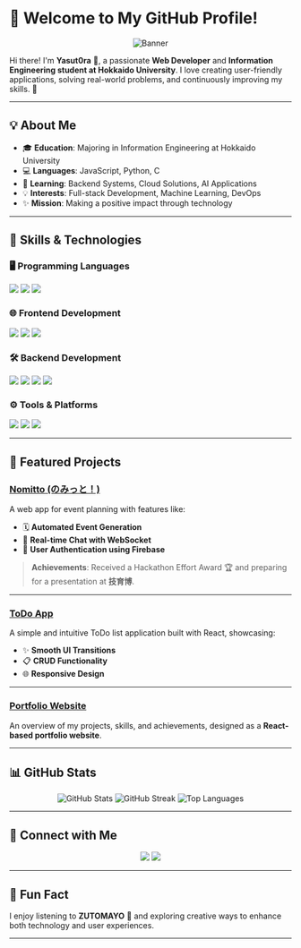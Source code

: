 # 👋 Welcome to My GitHub Profile!

<p align="center">
  <!-- カスタムバナー画像をここに挿入（例：バナー画像へのURL） -->
  <img src="YOUR_CUSTOM_BANNER_IMAGE_URL" alt="Banner" />
</p>

Hi there! I'm **Yasut0ra** 🌟, a passionate **Web Developer** and **Information Engineering student at Hokkaido University**. I love creating user-friendly applications, solving real-world problems, and continuously improving my skills. 🚀

---

## 💡 About Me

- 🎓 **Education**: Majoring in Information Engineering at Hokkaido University
- 💻 **Languages**: JavaScript, Python, C
- 🌱 **Learning**: Backend Systems, Cloud Solutions, AI Applications
- 💡 **Interests**: Full-stack Development, Machine Learning, DevOps
- ✨ **Mission**: Making a positive impact through technology

---

## 🔧 Skills & Technologies

### 🖥️ Programming Languages

<p>
  <img src="https://img.shields.io/badge/JavaScript-F7DF1E?style=for-the-badge&logo=javascript&logoColor=black" />
  <img src="https://img.shields.io/badge/Python-3776AB?style=for-the-badge&logo=python&logoColor=white" />
  <img src="https://img.shields.io/badge/C-00599C?style=for-the-badge&logo=c&logoColor=white" />
</p>

### 🌐 Frontend Development

<p>
  <img src="https://img.shields.io/badge/HTML5-E34F26?style=for-the-badge&logo=html5&logoColor=white" />
  <img src="https://img.shields.io/badge/CSS3-1572B6?style=for-the-badge&logo=css3&logoColor=white" />
  <img src="https://img.shields.io/badge/React-61DAFB?style=for-the-badge&logo=react&logoColor=black" />
</p>

### 🛠 Backend Development

<p>
  <img src="https://img.shields.io/badge/Node.js-339933?style=for-the-badge&logo=node.js&logoColor=white" />
  <img src="https://img.shields.io/badge/Express.js-000000?style=for-the-badge&logo=express&logoColor=white" />
  <img src="https://img.shields.io/badge/MongoDB-47A248?style=for-the-badge&logo=mongodb&logoColor=white" />
  <img src="https://img.shields.io/badge/Firebase-FFCA28?style=for-the-badge&logo=firebase&logoColor=black" />
</p>

### ⚙️ Tools & Platforms

<p>
  <img src="https://img.shields.io/badge/Git-F05032?style=for-the-badge&logo=git&logoColor=white" />
  <img src="https://img.shields.io/badge/VS%20Code-007ACC?style=for-the-badge&logo=visual-studio-code&logoColor=white" />
  <img src="https://img.shields.io/badge/Docker-2496ED?style=for-the-badge&logo=docker&logoColor=white" />
</p>

---

## 🌟 Featured Projects

### [Nomitto (のみっと！)](https://github.com/Team-Futsukayoi/Nomikai-Setting-App)

A web app for event planning with features like:

- 🗓 **Automated Event Generation**
- 💬 **Real-time Chat with WebSocket**
- 👥 **User Authentication using Firebase**

> **Achievements**: Received a Hackathon Effort Award 🏆 and preparing for a presentation at **技育博**.

---

### [ToDo App](https://github.com/yasut0ra/todo-app)

A simple and intuitive ToDo list application built with React, showcasing:

- ✨ **Smooth UI Transitions**
- 📋 **CRUD Functionality**
- 🌐 **Responsive Design**

---

### [Portfolio Website](https://portfolio-86s4xuxvu-yasut0ras-projects.vercel.app/)

An overview of my projects, skills, and achievements, designed as a **React-based portfolio website**.

---

## 📊 GitHub Stats

<p align="center">
  <img src="https://github-readme-stats.vercel.app/api?username=yasut0ra&show_icons=true&theme=radical" alt="GitHub Stats" />
  <img src="https://github-readme-streak-stats.herokuapp.com/?user=yasut0ra&theme=radical" alt="GitHub Streak" />
  <img src="https://github-readme-stats.vercel.app/api/top-langs/?username=yasut0ra&layout=compact&theme=radical" alt="Top Languages" />
</p>

---

## 🤝 Connect with Me

<p align="center">
  <a href="mailto:yastar.tkm83@gmail.com"><img src="https://img.shields.io/badge/Email-D14836?style=for-the-badge&logo=gmail&logoColor=white"/></a>
  <a href="https://x.com/YaSut0ra94970"><img src="https://img.shields.io/badge/X-1DA1F2?style=for-the-badge&logo=x&logoColor=white"/></a>
  <!-- 他のソーシャルリンクがあればここに追加 -->
</p>

---

## 🎵 Fun Fact

I enjoy listening to **ZUTOMAYO** 🎵 and exploring creative ways to enhance both technology and user experiences.

---
